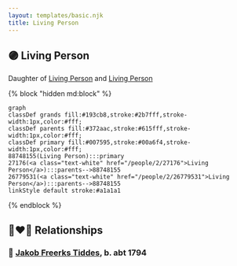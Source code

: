 ```yaml
---
layout: templates/basic.njk
title: Living Person
---
```

## 🟣 Living Person

Daughter of [Living Person](/people/2/26779531) and [Living Person](/people/2/27176)

{% block "hidden md:block" %}
```mermaid
graph
classDef grands fill:#193cb8,stroke:#2b7fff,stroke-width:1px,color:#fff;
classDef parents fill:#372aac,stroke:#615fff,stroke-width:1px,color:#fff;
classDef primary fill:#007595,stroke:#00a6f4,stroke-width:1px,color:#fff;
88748155(Living Person):::primary
27176(<a class="text-white" href="/people/2/27176">Living Person</a>):::parents-->88748155
26779531(<a class="text-white" href="/people/2/26779531">Living Person</a>):::parents-->88748155
linkStyle default stroke:#a1a1a1
```
{% endblock %}

## 👩‍❤️‍👨 Relationships

### 🔵 [Jakob Freerks Tiddes](/people/1/17712576), b. abt 1794
